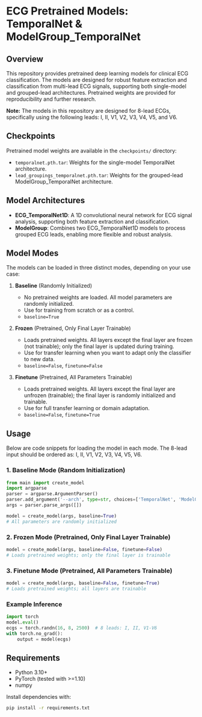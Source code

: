# ECG Pretrained Models: TemporalNet & ModelGroup_TemporalNet

## Overview
This repository provides pretrained deep learning models for clinical ECG classification. The models are designed for robust feature extraction and classification from multi-lead ECG signals, supporting both single-model and grouped-lead architectures. Pretrained weights are provided for reproducibility and further research.

**Note:** The models in this repository are designed for 8-lead ECGs, specifically using the following leads: I, II, V1, V2, V3, V4, V5, and V6.

## Checkpoints
Pretrained model weights are available in the `checkpoints/` directory:
- `temporalnet.pth.tar`: Weights for the single-model TemporalNet architecture.
- `lead_groupings_temporalnet.pth.tar`: Weights for the grouped-lead ModelGroup_TemporalNet architecture.

## Model Architectures
- **ECG_TemporalNet1D**: A 1D convolutional neural network for ECG signal analysis, supporting both feature extraction and classification.
- **ModelGroup**: Combines two ECG_TemporalNet1D models to process grouped ECG leads, enabling more flexible and robust analysis.

## Model Modes
The models can be loaded in three distinct modes, depending on your use case:

1. **Baseline** (Randomly Initialized)
   - No pretrained weights are loaded. All model parameters are randomly initialized.
   - Use for training from scratch or as a control.
   - `baseline=True`

2. **Frozen** (Pretrained, Only Final Layer Trainable)
   - Loads pretrained weights. All layers except the final layer are frozen (not trainable); only the final layer is updated during training.
   - Use for transfer learning when you want to adapt only the classifier to new data.
   - `baseline=False`, `finetune=False`

3. **Finetune** (Pretrained, All Parameters Trainable)
   - Loads pretrained weights. All layers except the final layer are unfrozen (trainable); the final layer is randomly initialized and trainable.
   - Use for full transfer learning or domain adaptation.
   - `baseline=False`, `finetune=True`

## Usage
Below are code snippets for loading the model in each mode. The 8-lead input should be ordered as: I, II, V1, V2, V3, V4, V5, V6.

### 1. Baseline Mode (Random Initialization)
```python
from main import create_model
import argparse
parser = argparse.ArgumentParser()
parser.add_argument('--arch', type=str, choices=['TemporalNet', 'ModelGroup_TemporalNet'], default='TemporalNet')
args = parser.parse_args([])

model = create_model(args, baseline=True)
# All parameters are randomly initialized
```

### 2. Frozen Mode (Pretrained, Only Final Layer Trainable)
```python
model = create_model(args, baseline=False, finetune=False)
# Loads pretrained weights; only the final layer is trainable
```

### 3. Finetune Mode (Pretrained, All Parameters Trainable)
```python
model = create_model(args, baseline=False, finetune=True)
# Loads pretrained weights; all layers are trainable
```

### Example Inference
```python
import torch
model.eval()
ecgs = torch.randn(16, 8, 2500)  # 8 leads: I, II, V1-V6
with torch.no_grad():
    output = model(ecgs)
```

## Requirements
- Python 3.10+
- PyTorch (tested with >=1.10)
- numpy

Install dependencies with:
```bash
pip install -r requirements.txt
```

